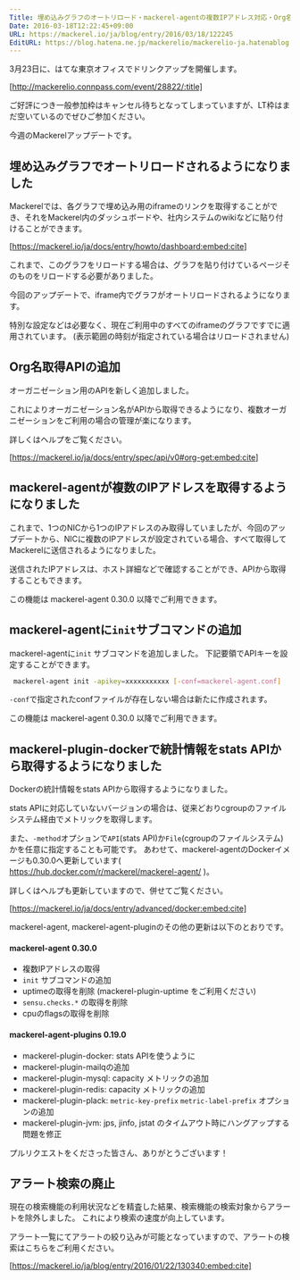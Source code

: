 ```yaml
---
Title: 埋め込みグラフのオートリロード・mackerel-agentの複数IPアドレス対応・Org名取得API ほか
Date: 2016-03-18T12:22:45+09:00
URL: https://mackerel.io/ja/blog/entry/2016/03/18/122245
EditURL: https://blog.hatena.ne.jp/mackerelio/mackerelio-ja.hatenablog.mackerel.io/atom/entry/10328537792367393287
---
```


3月23日に、はてな東京オフィスでドリンクアップを開催します。

[http://mackerelio.connpass.com/event/28822/:title]

ご好評につき一般参加枠はキャンセル待ちとなってしまっていますが、LT枠はまだ空いているのでぜひご参加ください。

今週のMackerelアップデートです。

## 埋め込みグラフでオートリロードされるようになりました

Mackerelでは、各グラフで埋め込み用のiframeのリンクを取得することができ、それをMackerel内のダッシュボードや、社内システムのwikiなどに貼り付けることができます。

[https://mackerel.io/ja/docs/entry/howto/dashboard:embed:cite]

これまで、このグラフをリロードする場合は、グラフを貼り付けているページそのものをリロードする必要がありました。

今回のアップデートで、iframe内でグラフがオートリロードされるようになります。

特別な設定などは必要なく、現在ご利用中のすべてのiframeのグラフですでに適用されています。
(表示範囲の時刻が指定されている場合はリロードされません)

## Org名取得APIの追加

オーガニゼーション用のAPIを新しく追加しました。

これによりオーガニゼーション名がAPIから取得できるようになり、複数オーガニゼーションをご利用の場合の管理が楽になります。

詳しくはヘルプをご覧ください。

[https://mackerel.io/ja/docs/entry/spec/api/v0#org-get:embed:cite]

## mackerel-agentが複数のIPアドレスを取得するようになりました

これまで、1つのNICから1つのIPアドレスのみ取得していましたが、今回のアップデートから、NICに複数のIPアドレスが設定されている場合、すべて取得してMackerelに送信されるようになりました。

送信されたIPアドレスは、ホスト詳細などで確認することができ、APIから取得することもできます。

この機能は mackerel-agent 0.30.0 以降でご利用できます。

## mackerel-agentに`init`サブコマンドの追加

mackerel-agentに`init` サブコマンドを追加しました。
下記要領でAPIキーを設定することができます。

```sh
 mackerel-agent init -apikey=xxxxxxxxxxx [-conf=mackerel-agent.conf]
```

`-conf`で指定されたconfファイルが存在しない場合は新たに作成されます。

この機能は mackerel-agent 0.30.0 以降でご利用できます。

## mackerel-plugin-dockerで統計情報をstats APIから取得するようになりました

Dockerの統計情報をstats APIから取得するようになりました。

stats APIに対応していないバージョンの場合は、従来どおりcgroupのファイルシステム経由でメトリックを取得します。

また、`-method`オプションで`API`(stats API)か`File`(cgroupのファイルシステム)かを任意に指定することも可能です。
あわせて、mackerel-agentのDockerイメージも0.30.0へ更新しています( https://hub.docker.com/r/mackerel/mackerel-agent/ )。

詳しくはヘルプも更新していますので、併せてご覧ください。

[https://mackerel.io/ja/docs/entry/advanced/docker:embed:cite]

mackerel-agent, mackerel-agent-pluginのその他の更新は以下のとおりです。

#### mackerel-agent 0.30.0

- 複数IPアドレスの取得
- `init` サブコマンドの追加
- uptimeの取得を削除 (mackerel-plugin-uptime をご利用ください)
- `sensu.checks.*` の取得を削除
- cpuのflagsの取得を削除

#### mackerel-agent-plugins 0.19.0

- mackerel-plugin-docker: stats APIを使うように
- mackerel-plugin-mailqの追加
- mackerel-plugin-mysql: capacity メトリックの追加
- mackerel-plugin-redis: capacity メトリックの追加
- mackerel-plugin-plack: `metric-key-prefix` `metric-label-prefix` オプションの追加
- mackerel-plugin-jvm: jps, jinfo, jstat のタイムアウト時にハングアップする問題を修正

プルリクエストをくださった皆さん、ありがとうございます！

## アラート検索の廃止

現在の検索機能の利用状況などを精査した結果、検索機能の検索対象からアラートを除外しました。
これにより検索の速度が向上しています。

アラート一覧にてアラートの絞り込みが可能となっていますので、アラートの検索はこちらをご利用ください。

[https://mackerel.io/ja/blog/entry/2016/01/22/130340:embed:cite]
